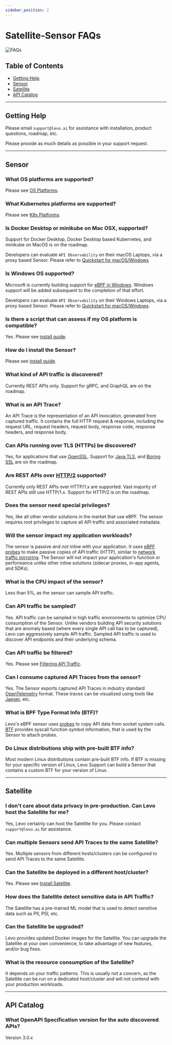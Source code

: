 ```yaml
---
sidebar_position: 2
---
```


# Satellite-Sensor FAQs
![FAQs](../assets/FAQs.svg)

## Table of Contents

- [Getting Help](satellite-sensor-faqs.md#getting-help)
- [Sensor](satellite-sensor-faqs.md#sensor)
- [Satellite](satellite-sensor-faqs.md#satellite)
- [API Catalog](satellite-sensor-faqs.md#api-catalog)

------------------------------------------------------------------------------

## Getting Help
Please email `support@levo.ai` for assistance with installation, product questions, roadmap, etc.

Please provide as much details as possible in your support request.

------------------------------------------------------------------------------

## Sensor

### What OS platforms are supported?
Please see [OS Platforms](/guides/general/supported-platforms.md#what-os-platforms-are-supported).

### What Kubernetes platforms are supported?
Please see [K8s Platforms](/guides/general/supported-platforms.md#what-kubernetes-platforms-are-supported).

### Is Docker Desktop or minikube on Mac OSX, supported?
Support for Docker Desktop, Docker Desktop based Kubernetes, and minikube on MacOS is on the roadmap.

Developers can evaluate `API Observability` on their macOS Laptops, via a proxy based Sensor. Please refer to [Quickstart for macOS/Windows](/quickstart/quickstart-mitm.md).

### Is Windows OS supported?
Microsoft is currently building support for [eBPF in Windows](https://github.com/microsoft/ebpf-for-windows). Windows support will be added subsequent to the completion of that effort.

Developers can evaluate `API Observability` on their Windows Laptops, via a proxy based Sensor. Please refer to [Quickstart for macOS/Windows](/quickstart/quickstart-mitm.md).

### Is there a script that can assess if my OS platform is compatible?
Yes. Please see [install guide](/guides/install-guide).

### How do I install the Sensor?
Please see [install guide](/guides/install-guide).

### What kind of API traffic is discovered?
Currently REST APIs only. Support for gRPC, and GraphQL are on the roadmap.

### What is an API Trace?
An API Trace is the representation of an API invocation, generated from captured traffic. It contains the full HTTP request & response, including the request URL, request headers, request body, response code, response headers, and response body.

### Can APIs running over TLS (HTTPs) be discovered?
Yes, for applications that use [OpenSSL](https://www.openssl.org/). Support for [Java TLS](https://www.ateam-oracle.com/post/transport-level-security-tls-and-java), and [Boring SSL](https://boringssl.googlesource.com/boringssl/) are on the roadmap.

### Are REST APIs over [HTTP/2](https://en.wikipedia.org/wiki/HTTP/2) supported?
Currently only REST APIs over HTTP/1.x are supported. Vast majority of REST APIs still use HTTP/1.x. Support for HTTP/2 is on the roadmap.

### Does the sensor need special privileges?
Yes, like all other vendor solutions in the market that use eBPF. The sensor requires root privileges to capture all API traffic and associated metadata.

### Will the sensor impact my application workloads?
The sensor is passive and *not* inline with your application. It uses [eBPF probes](https://epbf.io) to make passive copies of API traffic (HTTP), similar to [network traffic mirroring](https://docs.aws.amazon.com/vpc/latest/mirroring/what-is-traffic-mirroring.html). The Sensor will not impact your application's function or performance unlike other inline solutions (sidecar proxies, in-app agents, and SDKs).

### What is the CPU impact of the sensor?
Less than 5%, as the sensor can sample API traffic.

### Can API traffic be sampled?
Yes. API traffic can be sampled in high traffic environments to optimize CPU consumption of the Sensor. Unlike vendors building API security solutions that are anomaly based (where every single API call has to be captured), Levo can aggressively sample API traffic. Sampled API traffic is used to discover API endpoints and their underlying schema.

### Can API traffic be filtered?
Yes. Please see [Filtering API Traffic](/install-traffic-capture-sensors/common-tasks/filter-traffic.md).

### Can I consume captured API Traces from the sensor?
Yes. The Sensor exports captured API Traces in industry standard [OpenTelemetry](https://opentelemetry.io/docs/concepts/what-is-opentelemetry/) format. These traces can be visualized using tools like [Jaeger](https://www.jaegertracing.io/), etc.

### What is BPF Type Format Info (BTF)?
Levo's eBPF sensor uses [probes](https://ebpf.io/what-is-ebpf/#hook-overview) to copy API data from socket system calls. [BTF](https://www.kernel.org/doc/html/latest/bpf/btf.html) provides syscall function symbol information, that is used by the Sensor to attach probes.

### Do Linux distributions ship with pre-built BTF info?
Most modern Linux distributions contain pre-built BTF info. If BTF is missing for your specific version of Linux, Levo Support can build a Sensor that contains a custom BTF for your version of Linux.

------------------------------------------------------------------------------

## Satellite

### I don't care about data privacy in pre-production. Can Levo host the Satellite for me?
Yes, Levo certainly can host the Satellite for you. Please contact `support@levo.ai` for assistance.

### Can multiple Sensors send API Traces to the same Satellite?
Yes. Multiple sensors from different hosts/clusters can be configured to send API Traces to the same Satellite.

### Can the Satellite be deployed in a different host/cluster?
Yes. Please see [Install Satellite](/install-satellite).

### How does the Satellite detect sensitive data in API Traffic?
The Satellite has a pre-trained ML model that is used to detect sensitive data such as PII, PSI, etc.

### Can the Satellite be upgraded?
Levo provides updated Docker images for the Satellite. You can upgrade the Satellite at your own convenience, to take advantage of new features, and/or bug fixes.

### What is the resource consumption of the Satellite?
It depends on your traffic patterns. This is usually not a concern, as the Satellite can be run on a dedicated host/cluster and will not contend with your production workloads.

------------------------------------------------------------------------------

## API Catalog

### What OpenAPI Specification version for the auto discovered APIs?
Version 3.0.x